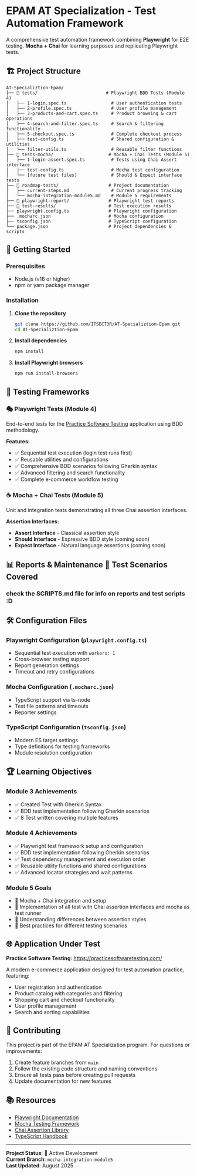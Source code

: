 # EPAM AT Specialization - Test Automation Framework

A comprehensive test automation framework combining **Playwright** for E2E testing. **Mocha + Chai** for learning purposes and replicating Playwright tests.

## 🏗️ Project Structure

```
AT-Specializtion-Epam/
├── 📁 tests/                          # Playwright BDD Tests (Module 4)
│   ├── 1-login.spec.ts                 # User authentication tests
│   ├── 2-profile.spec.ts               # User profile management
│   ├── 3-products-and-cart.spec.ts     # Product browsing & cart operations
│   ├── 4-search-and-filter.spec.ts     # Search & filtering functionality
│   ├── 5-checkout.spec.ts              # Complete checkout process
│   ├── test-config.ts                  # Shared configuration & utilities
│   └── filter-utils.ts                 # Reusable filter functions
├── 📁 tests-mocha/                     # Mocha + Chai Tests (Module 5)
│   ├── 1-login-assert.spec.ts          # Tests using Chai Assert interface
│   ├── test-config.ts                  # Mocha test configuration
│   └── [future test files]             # Should & Expect interface tests
├── 📁 roadmap-tests/                   # Project documentation
│   ├── current-steps.md                # Current progress tracking
│   └── mocha-integration-module5.md    # Module 5 requirements
├── 📁 playwright-report/               # Playwright test reports
├── 📁 test-results/                    # Test execution results
├── playwright.config.ts               # Playwright configuration
├── .mocharc.json                      # Mocha configuration
├── tsconfig.json                      # TypeScript configuration
└── package.json                       # Project dependencies & scripts
```

## 🚀 Getting Started

### Prerequisites

- Node.js (v16 or higher)
- npm or yarn package manager

### Installation

1. **Clone the repository**

   ```bash
   git clone https://github.com/ITSECT3R/AT-Specializtion-Epam.git
   cd AT-Specializtion-Epam
   ```

2. **Install dependencies**

   ```bash
   npm install
   ```

3. **Install Playwright browsers**
   ```bash
   npm run install-browsers
   ```

## 🧪 Testing Frameworks

### 🎭 Playwright Tests (Module 4)

End-to-end tests for the [Practice Software Testing](https://practicesoftwaretesting.com/) application using BDD methodology.

**Features:**

- ✅ Sequential test execution (login test runs first)
- ✅ Reusable utilities and configurations
- ✅ Comprehensive BDD scenarios following Gherkin syntax
- ✅ Advanced filtering and search functionality
- ✅ Complete e-commerce workflow testing

### ☕ Mocha + Chai Tests (Module 5)

Unit and integration tests demonstrating all three Chai assertion interfaces.

**Assertion Interfaces:**

- **Assert Interface** - Classical assertion style
- **Should Interface** - Expressive BDD style (coming soon)
- **Expect Interface** - Natural language assertions (coming soon)

## 📊 Reports & Maintenance 🎯 Test Scenarios Covered

### check the SCRIPTS.md file for info on reports and test scripts :D

## 🛠️ Configuration Files

### Playwright Configuration (`playwright.config.ts`)

- Sequential test execution with `workers: 1`
- Cross-browser testing support
- Report generation settings
- Timeout and retry configurations

### Mocha Configuration (`.mocharc.json`)

- TypeScript support via ts-node
- Test file patterns and timeouts
- Reporter settings

### TypeScript Configuration (`tsconfig.json`)

- Modern ES target settings
- Type definitions for testing frameworks
- Module resolution configuration

## 🏆 Learning Objectives

### Module 3 Achievements

- ✅ Created Test with Gherkin Syntax
- ✅ BDD test implementation following Gherkin scenarios
- ✅ 8 Test written covering multiple features

### Module 4 Achievements

- ✅ Playwright test framework setup and configuration
- ✅ BDD test implementation following Gherkin scenarios
- ✅ Test dependency management and execution order
- ✅ Reusable utility functions and shared configurations
- ✅ Advanced locator strategies and wait patterns

### Module 5 Goals

- 🔄 Mocha + Chai integration and setup
- 🔄 Implementation of all test with Chai assertion interfaces and mocha as test runner
- 🔄 Understanding differences between assertion styles
- 🔄 Best practices for different testing scenarios

## 🌐 Application Under Test

**Practice Software Testing**: https://practicesoftwaretesting.com/

A modern e-commerce application designed for test automation practice, featuring:

- User registration and authentication
- Product catalog with categories and filtering
- Shopping cart and checkout functionality
- User profile management
- Search and sorting capabilities

## 🤝 Contributing

This project is part of the EPAM AT Specialization program. For questions or improvements:

1. Create feature branches from `main`
2. Follow the existing code structure and naming conventions
3. Ensure all tests pass before creating pull requests
4. Update documentation for new features

## 📚 Resources

- [Playwright Documentation](https://playwright.dev/)
- [Mocha Testing Framework](https://mochajs.org/)
- [Chai Assertion Library](https://www.chaijs.com/)
- [TypeScript Handbook](https://www.typescriptlang.org/docs/)

---

**Project Status**: 🔄 Active Development  
**Current Branch**: `mocha-integration-module5`  
**Last Updated**: August 2025
